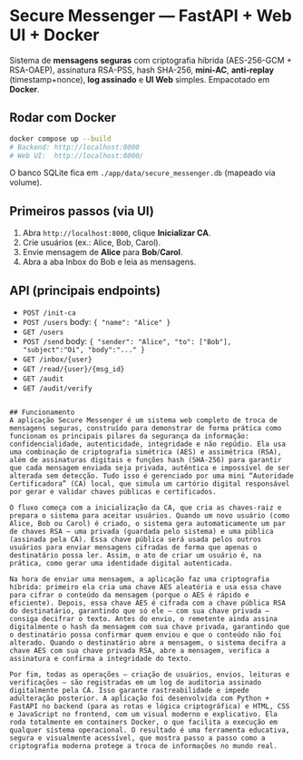 # Secure Messenger — FastAPI + Web UI + Docker

Sistema de **mensagens seguras** com criptografia híbrida (AES-256-GCM + RSA-OAEP),
assinatura RSA-PSS, hash SHA-256, **mini-AC**, **anti-replay** (timestamp+nonce),
**log assinado** e **UI Web** simples. Empacotado em **Docker**.

## Rodar com Docker
```bash
docker compose up --build
# Backend: http://localhost:8000
# Web UI:  http://localhost:8000/
```

O banco SQLite fica em `./app/data/secure_messenger.db` (mapeado via volume).

## Primeiros passos (via UI)
1) Abra `http://localhost:8000`, clique **Inicializar CA**.
2) Crie usuários (ex.: Alice, Bob, Carol).
3) Envie mensagem de **Alice** para **Bob**/**Carol**.
4) Abra a aba Inbox do Bob e leia as mensagens.

## API (principais endpoints)
- `POST /init-ca`
- `POST /users` body: `{ "name": "Alice" }`
- `GET /users`
- `POST /send` body: `{ "sender": "Alice", "to": ["Bob"], "subject":"Oi", "body":"..." }`
- `GET /inbox/{user}`
- `GET /read/{user}/{msg_id}`
- `GET /audit`
- `GET /audit/verify`
```

## Funcionamento
A aplicação Secure Messenger é um sistema web completo de troca de mensagens seguras, construído para demonstrar de forma prática como funcionam os principais pilares da segurança da informação: confidencialidade, autenticidade, integridade e não repúdio. Ela usa uma combinação de criptografia simétrica (AES) e assimétrica (RSA), além de assinaturas digitais e funções hash (SHA-256) para garantir que cada mensagem enviada seja privada, autêntica e impossível de ser alterada sem detecção. Tudo isso é gerenciado por uma mini “Autoridade Certificadora” (CA) local, que simula um cartório digital responsável por gerar e validar chaves públicas e certificados.

O fluxo começa com a inicialização da CA, que cria as chaves-raiz e prepara o sistema para aceitar usuários. Quando um novo usuário (como Alice, Bob ou Carol) é criado, o sistema gera automaticamente um par de chaves RSA — uma privada (guardada pelo sistema) e uma pública (assinada pela CA). Essa chave pública será usada pelos outros usuários para enviar mensagens cifradas de forma que apenas o destinatário possa ler. Assim, o ato de criar um usuário é, na prática, como gerar uma identidade digital autenticada.

Na hora de enviar uma mensagem, a aplicação faz uma criptografia híbrida: primeiro ela cria uma chave AES aleatória e usa essa chave para cifrar o conteúdo da mensagem (porque o AES é rápido e eficiente). Depois, essa chave AES é cifrada com a chave pública RSA do destinatário, garantindo que só ele — com sua chave privada — consiga decifrar o texto. Antes do envio, o remetente ainda assina digitalmente o hash da mensagem com sua chave privada, garantindo que o destinatário possa confirmar quem enviou e que o conteúdo não foi alterado. Quando o destinatário abre a mensagem, o sistema decifra a chave AES com sua chave privada RSA, abre a mensagem, verifica a assinatura e confirma a integridade do texto.

Por fim, todas as operações — criação de usuários, envios, leituras e verificações — são registradas em um log de auditoria assinado digitalmente pela CA. Isso garante rastreabilidade e impede adulteração posterior. A aplicação foi desenvolvida com Python + FastAPI no backend (para as rotas e lógica criptográfica) e HTML, CSS e JavaScript no frontend, com um visual moderno e explicativo. Ela roda totalmente em containers Docker, o que facilita a execução em qualquer sistema operacional. O resultado é uma ferramenta educativa, segura e visualmente acessível, que mostra passo a passo como a criptografia moderna protege a troca de informações no mundo real.